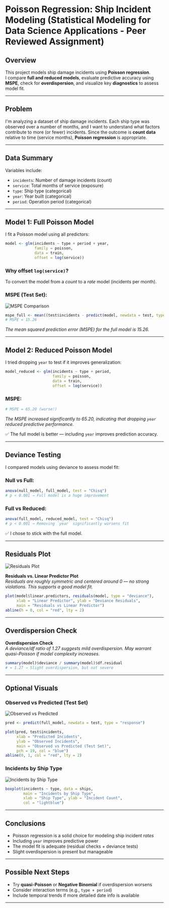 # Poisson Regression: Ship Incident Modeling (Statistical Modeling for Data Science Applications - Peer Reviewed Assignment)

## Overview

This project models ship damage incidents using **Poisson regression**.  
I compare **full and reduced models**, evaluate predictive accuracy using **MSPE**, check for **overdispersion**, and visualize key **diagnostics** to assess model fit.

---

## Problem

I'm analyzing a dataset of ship damage incidents. Each ship type was observed over a number of months, and I want to understand what factors contribute to more (or fewer) incidents. Since the outcome is **count data** relative to time (service months), **Poisson regression** is appropriate.

---

## Data Summary

Variables include:

- `incidents`: Number of damage incidents (count)
- `service`: Total months of service (exposure)
- `type`: Ship type (categorical)
- `year`: Year built (categorical)
- `period`: Operation period (categorical)

---

## Model 1: Full Poisson Model

I fit a Poisson model using all predictors:

```r
model <- glm(incidents ~ type + period + year,
             family = poisson,
             data = train,
             offset = log(service))
```

### Why offset `log(service)`?

To convert the model from a *count* to a *rate* model (incidents per month).

### MSPE (Test Set):

![MSPE Comparison](MSPE_comparison.png)

```r
mspe_full <- mean((test$incidents - predict(model, newdata = test, type = "response"))^2)
# MSPE = 15.26
```

*The mean squared prediction error (MSPE) for the full model is 15.26.*

---

## Model 2: Reduced Poisson Model

I tried dropping `year` to test if it improves generalization:

```r
model_reduced <- glm(incidents ~ type + period,
                     family = poisson,
                     data = train,
                     offset = log(service))
```

### MSPE:

```r
# MSPE = 65.20 (worse!)
```

*The MSPE increased significantly to 65.20, indicating that dropping `year` reduced predictive performance.*

✅ The full model is better — including `year` improves prediction accuracy.

---

## Deviance Testing

I compared models using deviance to assess model fit:

### Null vs Full:

```r
anova(null_model, full_model, test = "Chisq")
# p < 0.001 → Full model is a huge improvement
```

### Full vs Reduced:

```r
anova(full_model, reduced_model, test = "Chisq")
# p < 0.001 → Removing `year` significantly worsens fit
```

✅ I chose to stick with the full model.

---

## Residuals Plot

![Residuals Plot](Residuals.png)

**Residuals vs. Linear Predictor Plot**  
*Residuals are roughly symmetric and centered around 0 — no strong violations. This supports a good model fit.*

```r
plot(model$linear.predictors, residuals(model, type = "deviance"),
     xlab = "Linear Predictor", ylab = "Deviance Residuals",
     main = "Residuals vs Linear Predictor")
abline(h = 0, col = "red", lty = 2)
```

---

## Overdispersion Check

**Overdispersion Check**  
*A deviance/df ratio of 1.27 suggests mild overdispersion. May warrant quasi-Poisson if model complexity increases.*

```r
summary(model)$deviance / summary(model)$df.residual
# ≈ 1.27 → Slight overdispersion, but not severe
```

---

## Optional Visuals

### Observed vs Predicted (Test Set)

![Observed vs Predicted](observed_vs_predicted.png)

```r
pred <- predict(full_model, newdata = test, type = "response")

plot(pred, test$incidents,
     xlab = "Predicted Incidents",
     ylab = "Observed Incidents",
     main = "Observed vs Predicted (Test Set)",
     pch = 19, col = "blue")
abline(0, 1, col = "red", lty = 2)
```

### Incidents by Ship Type

![Incidents by Ship Type](Incidents_by_Ship.png)

```r
boxplot(incidents ~ type, data = ships,
        main = "Incidents by Ship Type",
        xlab = "Ship Type", ylab = "Incident Count",
        col = "lightblue")
```

---

## Conclusions

- Poisson regression is a solid choice for modeling ship incident *rates*
- Including `year` improves predictive power
- The model fit is adequate (residual checks + deviance tests)
- Slight overdispersion is present but manageable

---

## Possible Next Steps

- Try **quasi-Poisson** or **Negative Binomial** if overdispersion worsens
- Consider interaction terms (e.g., `type × period`)
- Include temporal trends if more detailed date info is available

---
